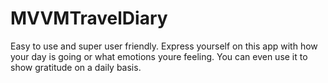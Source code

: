 # MVVMTravelDiary

Easy to use and super user friendly. Express yourself on this app with how your day is going or what emotions youre feeling. You can even use it to show gratitude on a daily basis.
